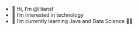 - 👋 Hi, I’m @liliansf
- 👀 I’m interested in technology 
- 🌱 I’m currently learning Java and Data Science 💪🏻

<!---
liliansf/liliansf is a ✨ special ✨ repository because its `README.md` (this file) appears on your GitHub profile.
You can click the Preview link to take a look at your changes.
--->
